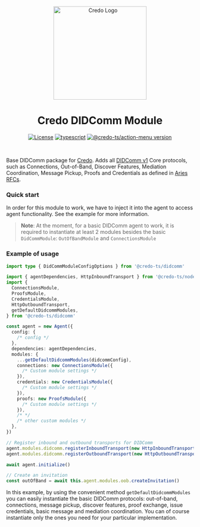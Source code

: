 <p align="center">
  <br />
  <img
    alt="Credo Logo"
    src="https://github.com/openwallet-foundation/credo-ts/blob/c7886cb8377ceb8ee4efe8d264211e561a75072d/images/credo-logo.png"
    height="250px"
  />
</p>
<h1 align="center"><b>Credo DIDComm Module</b></h1>
<p align="center">
  <a
    href="https://raw.githubusercontent.com/openwallet-foundation/credo-ts/main/LICENSE"
    ><img
      alt="License"
      src="https://img.shields.io/badge/License-Apache%202.0-blue.svg"
  /></a>
  <a href="https://www.typescriptlang.org/"
    ><img
      alt="typescript"
      src="https://img.shields.io/badge/%3C%2F%3E-TypeScript-%230074c1.svg"
  /></a>
    <a href="https://www.npmjs.com/package/@credo-ts/action-menu"
    ><img
      alt="@credo-ts/action-menu version"
      src="https://img.shields.io/npm/v/@credo-ts/action-menu"
  /></a>

</p>
<br />

Base DIDComm package for [Credo](https://github.com/openwallet-foundation/credo-ts.git). Adds all [DIDComm v1](https://hyperledger.github.io/aries-rfcs/latest/concepts/0005-didcomm/) Core protocols, such as Connections, Out-of-Band, Discover Features, Mediation Coordination, Message Pickup, Proofs and Credentials as defined in [Aries RFCs](https://github.com/hyperledger/aries-rfcs/tree/main/features).

### Quick start

In order for this module to work, we have to inject it into the agent to access agent functionality. See the example for more information.

> **Note**: At the moment, for a basic DIDComm agent to work, it is required to instantiate at least 2 modules besides the basic `DidCommModule`: `OutOfBandModule` and `ConnectionsModule`

### Example of usage

```ts
import type { DidCommModuleConfigOptions } from '@credo-ts/didcomm'

import { agentDependencies, HttpInboundTransport } from '@credo-ts/node'
import {
  ConnectionsModule,
  ProofsModule,
  CredentialsModule,
  HttpOutboundTransport,
  getDefaultDidcommModules,
} from '@credo-ts/didcomm'

const agent = new Agent({
  config: {
    /* config */
  },
  dependencies: agentDependencies,
  modules: {
    ...getDefaultDidcommModules(didcommConfig),
    connections: new ConnectionsModule({
      /* Custom module settings */
    }),
    credentials: new CredentialsModule({
      /* Custom module settings */
    }),
    proofs: new ProofsModule({
      /* Custom module settings */
    }),
    /* */
    /* other custom modules */
  },
})

// Register inbound and outbound transports for DIDComm
agent.modules.didcomm.registerInboundTransport(new HttpInboundTransport({ port }))
agent.modules.didcomm.registerOutboundTransport(new HttpOutboundTransport())

await agent.initialize()

// Create an invitation
const outOfBand = await this.agent.modules.oob.createInvitation()
```

In this example, by using the convenient method `getDefaultDidcommModules` you can easily instantiate the basic DIDComm protocols: out-of-band, connections, message pickup, discover features, proof exchange, issue credentials, basic message and mediation coordination. You can of course instantiate only the ones you need for your particular implementation.
